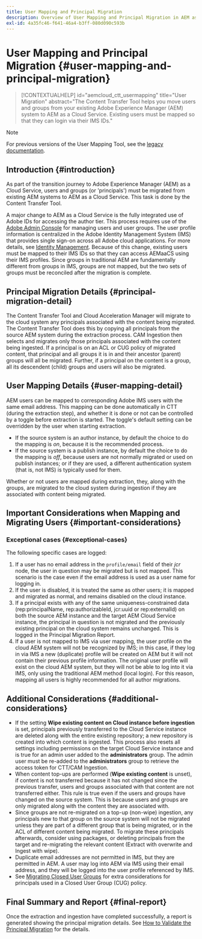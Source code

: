 ```yaml
---
title: User Mapping and Principal Migration
description: Overview of User Mapping and Principal Migration in AEM as a Cloud Service.
exl-id: 4a35fc46-f641-46a4-b3ff-080d090c593b
---
```

# User Mapping and Principal Migration {#user-mapping-and-principal-migration}

>[!CONTEXTUALHELP]
>id="aemcloud_ctt_usermapping"
>title="User Migration"
>abstract="The Content Transfer Tool helps you move users and groups from your existing Adobe Experience Manager (AEM) system to AEM as a Cloud Service. Existing users must be mapped so that they can login via their IMS IDs."

>[!NOTE]
>For previous versions of the User Mapping Tool, see the [legacy documentation](/help/journey-migration/content-transfer-tool/user-mapping-tool-legacy/considerations-user-mapping-tool-legacy.md).

## Introduction {#introduction}

As part of the transition journey to Adobe Experience Manager (AEM) as a Cloud Service, users and groups (or 'principals') must be migrated from existing AEM systems to AEM as a Cloud Service. This task is done by the Content Transfer Tool.

A major change to AEM as a Cloud Service is the fully integrated use of Adobe IDs for accessing the author tier. This process requires use of the [Adobe Admin Console](https://helpx.adobe.com/enterprise/using/admin-console.html) for managing users and user groups. The user profile information is centralized in the Adobe Identity Management System (IMS) that provides single sign-on across all Adobe cloud applications. For more details, see [Identity Management](https://experienceleague.adobe.com/docs/experience-manager-cloud-service/content/overview/what-is-new-and-different.html#identity-management). Because of this change, existing users must be mapped to their IMS IDs so that they can access AEMaaCS using their IMS profiles. Since groups in traditional AEM are fundamentally different from groups in IMS, groups are not mapped, but the two sets of groups must be reconciled after the migration is complete.

## Principal Migration Details {#principal-migration-detail}

The Content Transfer Tool and Cloud Acceleration Manager will migrate to the cloud system any principals associated with the content being migrated.  The Content Transfer Tool does this by copying all principals from the source AEM system during the extraction process.  CAM Ingestion then selects and migrates only those principals associated with the content being ingested. If a principal is on an ACL or CUG policy of migrated content, that principal and all groups it is in and their ancestor (parent) groups will all be migrated. Further, if a principal on the content is a group, all its descendent (child) groups and users will also be migrated.

## User Mapping Details {#user-mapping-detail}

AEM users can be mapped to corresponding Adobe IMS users with the same email address.  This mapping can be done automatically in CTT (during the extraction step), and whether it is done or not can be controlled by a toggle before extraction is started. The toggle's default setting can be overridden by the user when starting extraction.

* If the source system is an author instance, by default the choice to do the mapping is _on_, because it is the recommended process.
* If the source system is a publish instance, by default the choice to do the mapping is _off_, because users are not normally migrated or used on publish instances; or if they are used, a different authentication system (that is, not IMS) is typically used for them.

Whether or not users are mapped during extraction, they, along with the groups, are migrated to the cloud system during ingestion if they are associated with content being migrated.

## Important Considerations when Mapping and Migrating Users {#important-considerations}

### Exceptional cases {#exceptional-cases}

The following specific cases are logged:

1. If a user has no email address in the `profile/email` field of their *jcr* node, the user in question may be migrated but is not mapped. This scenario is the case even if the email address is used as a user name for logging in.
2. If the user is disabled, it is treated the same as other users; it is mapped and migrated as normal, and remains disabled on the cloud instance.
3. If a principal exists with any of the same uniqueness-constrained data (rep:principalName, rep:authorizableId, jcr:uuid or rep:externalId) on both the source AEM instance and the target AEM Cloud Service instance, the principal in question is not migrated and the previously existing principal on the cloud system remains unchanged.  This is logged in the Principal Migration Report.
4. If a user is not mapped to IMS via user mapping, the user profile on the cloud AEM system will not be recognized by IMS; in this case, if they log in via IMS a new (duplicate) profile will be created on AEM but it will not contain their previous profile information. The original user profile will exist on the cloud AEM system, but they will not be able to log into it via IMS, only using the traditional AEM method (local login).  For this reason, mapping all users is highly recommended for all author migrations.

## Additional Considerations {#additional-considerations}

* If the setting **Wipe existing content on Cloud instance before ingestion** is set, principals previously transferred to the Cloud Service instance are deleted along with the entire existing repository; a new repository is created into which content is ingested. This process also resets all settings including permissions on the target Cloud Service instance and is true for an admin user added to the **administrators** group. The admin user must be re-added to the **administrators** group to retrieve the access token for CTT/CAM Ingestion.
* When content top-ups are performed (**Wipe existing content** is unset), if content is not transferred because it has not changed since the previous transfer, users and groups associated with that content are not transferred either. This rule is true even if the users and groups have changed on the source system. This is because users and groups are only migrated along with the content they are associated with.
* Since groups are not re-migrated on a top-up (non-wipe) ingestion, any principals new to that group on the source system will not be migrated unless they are part of a different group that is being migrated, or in the ACL of different content being migrated.  To migrate these principals afterwards, consider using packages, or deleting principals from the target and re-migrating the relevant content (Extract with overwrite and Ingest with wipe).
* Duplicate email addresses are not permitted in IMS, but they are permitted in AEM.  A user may log into AEM via IMS using their email address, and they will be logged into the user profile referenced by IMS. 
* See [Migrating Closed User Groups](/help/journey-migration/content-transfer-tool/using-content-transfer-tool/closed-user-groups-migration.md) for extra considerations for principals used in a Closed User Group (CUG) policy.

## Final Summary and Report {#final-report}

Once the extraction and ingestion have completed successfully, a report is generated showing the principal migration details. See [How to Validate the Principal Migration](/help/journey-migration/content-transfer-tool/using-content-transfer-tool/validating-content-transfers.md#how-to-validate-principal-migration) for the details.
